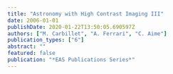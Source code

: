 ```yaml
---
title: "Astronomy with High Contrast Imaging III"
date: 2006-01-01
publishDate: 2020-01-22T13:50:05.690597Z
authors: ["M. Carbillet", "A. Ferrari", "C. Aime"]
publication_types: ["6"]
abstract: ""
featured: false
publication: "*EAS Publications Series*"
---
```


